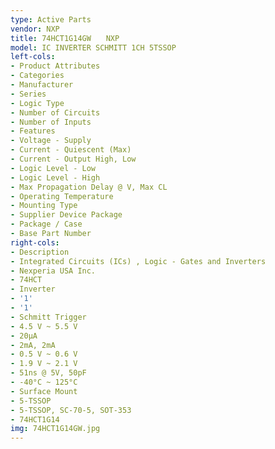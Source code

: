 ```yaml
---
type: Active Parts
vendor: NXP
title: 74HCT1G14GW　　NXP
model: IC INVERTER SCHMITT 1CH 5TSSOP
left-cols:
- Product Attributes
- Categories
- Manufacturer
- Series
- Logic Type
- Number of Circuits
- Number of Inputs
- Features
- Voltage - Supply
- Current - Quiescent (Max)
- Current - Output High, Low
- Logic Level - Low
- Logic Level - High
- Max Propagation Delay @ V, Max CL
- Operating Temperature
- Mounting Type
- Supplier Device Package
- Package / Case
- Base Part Number
right-cols:
- Description
- Integrated Circuits (ICs) , Logic - Gates and Inverters
- Nexperia USA Inc.
- 74HCT
- Inverter
- '1'
- '1'
- Schmitt Trigger
- 4.5 V ~ 5.5 V
- 20µA
- 2mA, 2mA
- 0.5 V ~ 0.6 V
- 1.9 V ~ 2.1 V
- 51ns @ 5V, 50pF
- -40°C ~ 125°C
- Surface Mount
- 5-TSSOP
- 5-TSSOP, SC-70-5, SOT-353
- 74HCT1G14
img: 74HCT1G14GW.jpg
---
```

